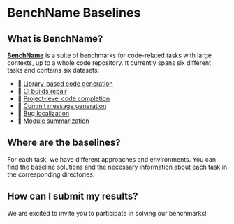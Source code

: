 # BenchName Baselines

## What is BenchName? 

[**BenchName**](https://huggingface.co/collections/icmlbenchname/icml-25-benchname-679b57e38a389f054cdf33e9) is a suite of benchmarks for code-related tasks with large contexts, up to a whole code repository.
It currently spans six different tasks and contains six datasets:
* 🤗 [Library-based code generation](https://huggingface.co/datasets/icmlbenchname/library-based-code-generation)
* 🤗 [CI builds repair](https://huggingface.co/datasets/icmlbenchname/ci-builds-repair)
* 🤗 [Project-level code completion](https://huggingface.co/datasets/icmlbenchname/project-level-code-completion)
* 🤗 [Commit message generation](https://huggingface.co/datasets/icmlbenchname/commit-message-generation)
* 🤗 [Bug localization](https://huggingface.co/datasets/icmlbenchname/bug-localization)
* 🤗 [Module summarization](https://huggingface.co/datasets/icmlbenchname/module-summarization)

## Where are the baselines? 

For each task, we have different approaches and environments. You can find the baseline solutions and the necessary information about each task in the corresponding directories. 

## How can I submit my results? 

We are excited to invite you to participate in solving our benchmarks!